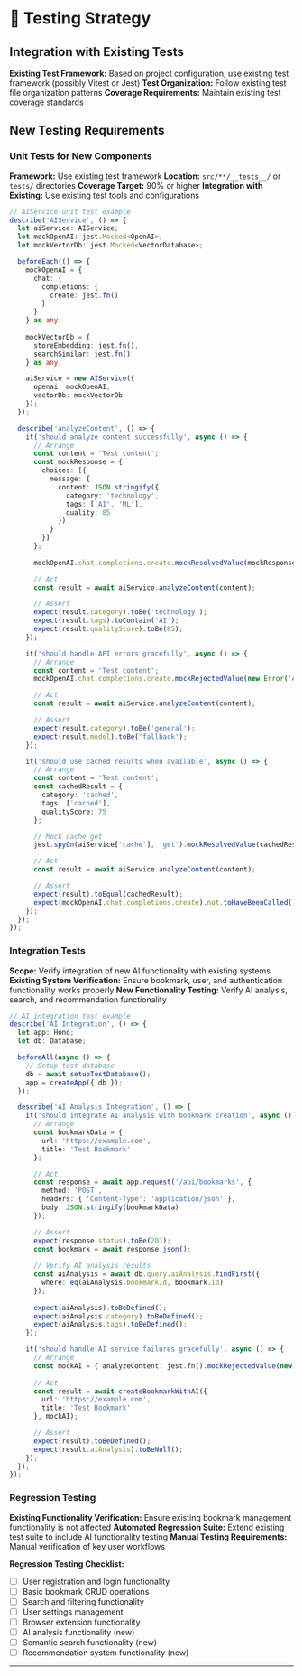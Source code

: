 # 🧪 Testing Strategy

## Integration with Existing Tests

**Existing Test Framework:** Based on project configuration, use existing test framework (possibly Vitest or Jest)
**Test Organization:** Follow existing test file organization patterns
**Coverage Requirements:** Maintain existing test coverage standards

## New Testing Requirements

### Unit Tests for New Components

**Framework:** Use existing test framework
**Location:** `src/**/__tests__/` or `tests/` directories
**Coverage Target:** 90% or higher
**Integration with Existing:** Use existing test tools and configurations

```typescript
// AIService unit test example
describe('AIService', () => {
  let aiService: AIService;
  let mockOpenAI: jest.Mocked<OpenAI>;
  let mockVectorDb: jest.Mocked<VectorDatabase>;

  beforeEach(() => {
    mockOpenAI = {
      chat: {
        completions: {
          create: jest.fn()
        }
      }
    } as any;
    
    mockVectorDb = {
      storeEmbedding: jest.fn(),
      searchSimilar: jest.fn()
    } as any;

    aiService = new AIService({
      openai: mockOpenAI,
      vectorDb: mockVectorDb
    });
  });

  describe('analyzeContent', () => {
    it('should analyze content successfully', async () => {
      // Arrange
      const content = 'Test content';
      const mockResponse = {
        choices: [{
          message: {
            content: JSON.stringify({
              category: 'technology',
              tags: ['AI', 'ML'],
              quality: 85
            })
          }
        }]
      };
      
      mockOpenAI.chat.completions.create.mockResolvedValue(mockResponse);

      // Act
      const result = await aiService.analyzeContent(content);

      // Assert
      expect(result.category).toBe('technology');
      expect(result.tags).toContain('AI');
      expect(result.qualityScore).toBe(85);
    });

    it('should handle API errors gracefully', async () => {
      // Arrange
      const content = 'Test content';
      mockOpenAI.chat.completions.create.mockRejectedValue(new Error('API Error'));

      // Act
      const result = await aiService.analyzeContent(content);

      // Assert
      expect(result.category).toBe('general');
      expect(result.model).toBe('fallback');
    });

    it('should use cached results when available', async () => {
      // Arrange
      const content = 'Test content';
      const cachedResult = {
        category: 'cached',
        tags: ['cached'],
        qualityScore: 75
      };

      // Mock cache get
      jest.spyOn(aiService['cache'], 'get').mockResolvedValue(cachedResult);

      // Act
      const result = await aiService.analyzeContent(content);

      // Assert
      expect(result).toEqual(cachedResult);
      expect(mockOpenAI.chat.completions.create).not.toHaveBeenCalled();
    });
  });
});
```

### Integration Tests

**Scope:** Verify integration of new AI functionality with existing systems
**Existing System Verification:** Ensure bookmark, user, and authentication functionality works properly
**New Functionality Testing:** Verify AI analysis, search, and recommendation functionality

```typescript
// AI integration test example
describe('AI Integration', () => {
  let app: Hono;
  let db: Database;

  beforeAll(async () => {
    // Setup test database
    db = await setupTestDatabase();
    app = createApp({ db });
  });

  describe('AI Analysis Integration', () => {
    it('should integrate AI analysis with bookmark creation', async () => {
      // Arrange
      const bookmarkData = {
        url: 'https://example.com',
        title: 'Test Bookmark'
      };

      // Act
      const response = await app.request('/api/bookmarks', {
        method: 'POST',
        headers: { 'Content-Type': 'application/json' },
        body: JSON.stringify(bookmarkData)
      });

      // Assert
      expect(response.status).toBe(201);
      const bookmark = await response.json();
      
      // Verify AI analysis results
      const aiAnalysis = await db.query.aiAnalysis.findFirst({
        where: eq(aiAnalysis.bookmarkId, bookmark.id)
      });
      
      expect(aiAnalysis).toBeDefined();
      expect(aiAnalysis.category).toBeDefined();
      expect(aiAnalysis.tags).toBeDefined();
    });

    it('should handle AI service failures gracefully', async () => {
      // Arrange
      const mockAI = { analyzeContent: jest.fn().mockRejectedValue(new Error('AI Service Down')) };
      
      // Act
      const result = await createBookmarkWithAI({
        url: 'https://example.com',
        title: 'Test Bookmark'
      }, mockAI);

      // Assert
      expect(result).toBeDefined();
      expect(result.aiAnalysis).toBeNull();
    });
  });
});
```

### Regression Testing

**Existing Functionality Verification:** Ensure existing bookmark management functionality is not affected
**Automated Regression Suite:** Extend existing test suite to include AI functionality testing
**Manual Testing Requirements:** Manual verification of key user workflows

**Regression Testing Checklist:**
- [ ] User registration and login functionality
- [ ] Basic bookmark CRUD operations
- [ ] Search and filtering functionality
- [ ] User settings management
- [ ] Browser extension functionality
- [ ] AI analysis functionality (new)
- [ ] Semantic search functionality (new)
- [ ] Recommendation system functionality (new)

---
